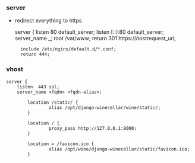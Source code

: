 ### server
- redirect everything to https


    server {
        listen 80 default_server;
        listen [::]:80 default_server;
        server_name _;
        root         /var/www;
        return 301 https://$host$request_uri;

        include /etc/nginx/default.d/*.conf;
        return 444;


### vhost

    server {
        listen  443 ssl;
        server_name <fqdn> <fqdn-alias>;

            location /static/ {
                    alias /opt/django-winecellar/wine/static/;
            }

            location / {
                    proxy_pass http://127.0.0.1:8000;
            }

            location = /favicon.ico {
                    alias /opt/wine/django-winecellar/static/favicon.ico;
            }

